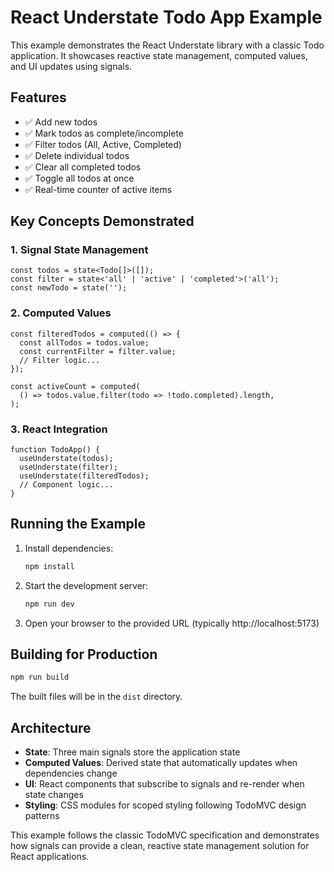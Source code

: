 # React Understate Todo App Example

This example demonstrates the React Understate library with a classic Todo application. It showcases reactive state management, computed values, and UI updates using signals.

## Features

- ✅ Add new todos
- ✅ Mark todos as complete/incomplete
- ✅ Filter todos (All, Active, Completed)
- ✅ Delete individual todos
- ✅ Clear all completed todos
- ✅ Toggle all todos at once
- ✅ Real-time counter of active items

## Key Concepts Demonstrated

### 1. Signal State Management

```tsx
const todos = state<Todo[]>([]);
const filter = state<'all' | 'active' | 'completed'>('all');
const newTodo = state('');
```

### 2. Computed Values

```tsx
const filteredTodos = computed(() => {
  const allTodos = todos.value;
  const currentFilter = filter.value;
  // Filter logic...
});

const activeCount = computed(
  () => todos.value.filter(todo => !todo.completed).length,
);
```

### 3. React Integration

```tsx
function TodoApp() {
  useUnderstate(todos);
  useUnderstate(filter);
  useUnderstate(filteredTodos);
  // Component logic...
}
```

## Running the Example

1. Install dependencies:

   ```bash
   npm install
   ```

2. Start the development server:

   ```bash
   npm run dev
   ```

3. Open your browser to the provided URL (typically http://localhost:5173)

## Building for Production

```bash
npm run build
```

The built files will be in the `dist` directory.

## Architecture

- **State**: Three main signals store the application state
- **Computed Values**: Derived state that automatically updates when dependencies change
- **UI**: React components that subscribe to signals and re-render when state changes
- **Styling**: CSS modules for scoped styling following TodoMVC design patterns

This example follows the classic TodoMVC specification and demonstrates how signals can provide a clean, reactive state management solution for React applications.
